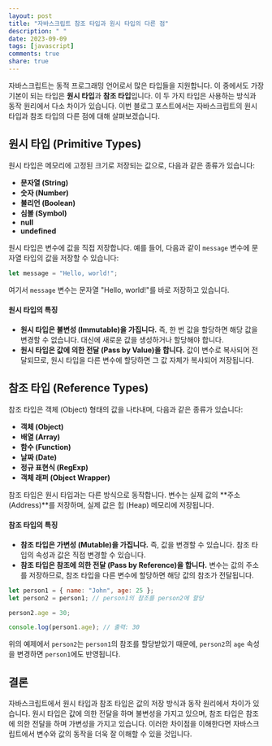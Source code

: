 ```yaml
---
layout: post
title: "자바스크립트 참조 타입과 원시 타입의 다른 점"
description: " "
date: 2023-09-09
tags: [javascript]
comments: true
share: true
---
```


자바스크립트는 동적 프로그래밍 언어로서 많은 타입들을 지원합니다. 이 중에서도 가장 기본이 되는 타입은 **원시 타입**과 **참조 타입**입니다. 이 두 가지 타입은 사용하는 방식과 동작 원리에서 다소 차이가 있습니다. 이번 블로그 포스트에서는 자바스크립트의 원시 타입과 참조 타입의 다른 점에 대해 살펴보겠습니다.

## 원시 타입 (Primitive Types)

원시 타입은 메모리에 고정된 크기로 저장되는 값으로, 다음과 같은 종류가 있습니다:

- **문자열 (String)**
- **숫자 (Number)**
- **불리언 (Boolean)**
- **심볼 (Symbol)**
- **null**
- **undefined**

원시 타입은 변수에 값을 직접 저장합니다. 예를 들어, 다음과 같이 `message` 변수에 문자열 타입의 값을 저장할 수 있습니다:

```javascript
let message = "Hello, world!";
```

여기서 `message` 변수는 문자열 "Hello, world!"를 바로 저장하고 있습니다. 

#### 원시 타입의 특징

- **원시 타입은 불변성 (Immutable)을 가집니다.** 즉, 한 번 값을 할당하면 해당 값을 변경할 수 없습니다. 대신에 새로운 값을 생성하거나 할당해야 합니다.
- **원시 타입은 값에 의한 전달 (Pass by Value)을 합니다.** 값이 변수로 복사되어 전달되므로, 원시 타입을 다른 변수에 할당하면 그 값 자체가 복사되어 저장됩니다.

## 참조 타입 (Reference Types)

참조 타입은 객체 (Object) 형태의 값을 나타내며, 다음과 같은 종류가 있습니다:

- **객체 (Object)**
- **배열 (Array)**
- **함수 (Function)**
- **날짜 (Date)**
- **정규 표현식 (RegExp)**
- **객체 래퍼 (Object Wrapper)**

참조 타입은 원시 타입과는 다른 방식으로 동작합니다. 변수는 실제 값의 **주소 (Address)**를 저장하며, 실제 값은 힙 (Heap) 메모리에 저장됩니다. 

#### 참조 타입의 특징

- **참조 타입은 가변성 (Mutable)을 가집니다.** 즉, 값을 변경할 수 있습니다. 참조 타입의 속성과 값은 직접 변경할 수 있습니다.
- **참조 타입은 참조에 의한 전달 (Pass by Reference)을 합니다.** 변수는 값의 주소를 저장하므로, 참조 타입을 다른 변수에 할당하면 해당 값의 참조가 전달됩니다.

```javascript
let person1 = { name: "John", age: 25 };
let person2 = person1; // person1의 참조를 person2에 할당

person2.age = 30;

console.log(person1.age); // 출력: 30
```

위의 예제에서 `person2`는 `person1`의 참조를 할당받았기 때문에, `person2`의 `age` 속성을 변경하면 `person1`에도 반영됩니다.

## 결론

자바스크립트에서 원시 타입과 참조 타입은 값의 저장 방식과 동작 원리에서 차이가 있습니다. 원시 타입은 값에 의한 전달을 하며 불변성을 가지고 있으며, 참조 타입은 참조에 의한 전달을 하며 가변성을 가지고 있습니다. 이러한 차이점을 이해한다면 자바스크립트에서 변수와 값의 동작을 더욱 잘 이해할 수 있을 것입니다.